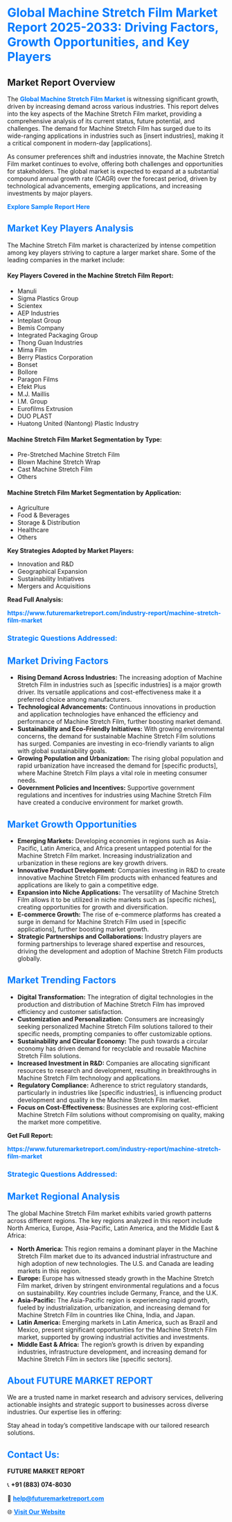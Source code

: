 <h1 style="color: #007BFF;">Global Machine Stretch Film Market Report 2025-2033: Driving Factors, Growth Opportunities, and Key Players</h1>

<section id="overview">
<h2>Market Report Overview</h2>
<p>The <a href="https://www.futuremarketreport.com/industry-report/machine-stretch-film-market" style="color: #007BFF; text-decoration: none;"><strong>Global Machine Stretch Film Market</strong></a> is witnessing significant growth, driven by increasing demand across various industries. This report delves into the key aspects of the Machine Stretch Film market, providing a comprehensive analysis of its current status, future potential, and challenges. The demand for Machine Stretch Film has surged due to its wide-ranging applications in industries such as [insert industries], making it a critical component in modern-day [applications].</p>
<p>As consumer preferences shift and industries innovate, the Machine Stretch Film market continues to evolve, offering both challenges and opportunities for stakeholders. The global market is expected to expand at a substantial compound annual growth rate (CAGR) over the forecast period, driven by technological advancements, emerging applications, and increasing investments by major players.</p>
</section>

<section id="overview">
<p><a href="https://www.futuremarketreport.com/request-sample/reportId=91209" style="color: #007BFF; text-decoration: none;"><strong>Explore Sample Report Here</strong></a></p>
</section>

<section id="key-players">
<h2 style="color: #007BFF;">Market Key Players Analysis</h2>
<p>The Machine Stretch Film market is characterized by intense competition among key players striving to capture a larger market share. Some of the leading companies in the market include:</p>
<h4>Key Players Covered in the Machine Stretch Film Report:</h4>
<ul><li>Manuli</li><li>Sigma Plastics Group</li><li>Scientex</li><li>AEP Industries</li><li>Inteplast Group</li><li>Bemis Company</li><li>Integrated Packaging Group</li><li>Thong Guan Industries</li><li>Mima Film</li><li>Berry Plastics Corporation</li><li>Bonset</li><li>Bollore</li><li>Paragon Films</li><li>Efekt Plus</li><li>M.J. Maillis</li><li>I.M. Group</li><li>Eurofilms Extrusion</li><li>DUO PLAST</li><li>Huatong United (Nantong) Plastic Industry</li></ul>
<h4>Machine Stretch Film Market Segmentation by Type:</h4>
<ul><li>Pre-Stretched Machine Stretch Film</li><li>Blown Machine Stretch Wrap</li><li>Cast Machine Stretch Film</li><li>Others</li></ul>

<h4>Machine Stretch Film Market Segmentation by Application:</h4>
<ul><li>Agriculture</li><li>Food &amp; Beverages</li><li>Storage &amp; Distribution</li><li>Healthcare</li><li>Others</li></ul>
<p><strong>Key Strategies Adopted by Market Players:</strong></p>
<ul>
<li>Innovation and R&D</li>
<li>Geographical Expansion</li>
<li>Sustainability Initiatives</li>
<li>Mergers and Acquisitions</li>
</ul>
</section>

<section>
<p><strong>Read Full Analysis: </strong></p><a href="https://www.futuremarketreport.com/industry-report/machine-stretch-film-market" style="color: #007BFF; text-decoration: none;"><strong>https://www.futuremarketreport.com/industry-report/machine-stretch-film-market</strong></a>
<h3 style="color: #007BFF;">Strategic Questions Addressed:</h3>
</section>

<section id="driving-factors">
<h2 style="color: #007BFF;">Market Driving Factors</h2>
<ul>
<li><strong>Rising Demand Across Industries:</strong> The increasing adoption of Machine Stretch Film in industries such as [specific industries] is a major growth driver. Its versatile applications and cost-effectiveness make it a preferred choice among manufacturers.</li>
<li><strong>Technological Advancements:</strong> Continuous innovations in production and application technologies have enhanced the efficiency and performance of Machine Stretch Film, further boosting market demand.</li>
<li><strong>Sustainability and Eco-Friendly Initiatives:</strong> With growing environmental concerns, the demand for sustainable Machine Stretch Film solutions has surged. Companies are investing in eco-friendly variants to align with global sustainability goals.</li>
<li><strong>Growing Population and Urbanization:</strong> The rising global population and rapid urbanization have increased the demand for [specific products], where Machine Stretch Film plays a vital role in meeting consumer needs.</li>
<li><strong>Government Policies and Incentives:</strong> Supportive government regulations and incentives for industries using Machine Stretch Film have created a conducive environment for market growth.</li>
</ul>
</section>

<section id="growth-opportunities">
<h2 style="color: #007BFF;">Market Growth Opportunities</h2>
<ul>
<li><strong>Emerging Markets:</strong> Developing economies in regions such as Asia-Pacific, Latin America, and Africa present untapped potential for the Machine Stretch Film market. Increasing industrialization and urbanization in these regions are key growth drivers.</li>
<li><strong>Innovative Product Development:</strong> Companies investing in R&D to create innovative Machine Stretch Film products with enhanced features and applications are likely to gain a competitive edge.</li>
<li><strong>Expansion into Niche Applications:</strong> The versatility of Machine Stretch Film allows it to be utilized in niche markets such as [specific niches], creating opportunities for growth and diversification.</li>
<li><strong>E-commerce Growth:</strong> The rise of e-commerce platforms has created a surge in demand for Machine Stretch Film used in [specific applications], further boosting market growth.</li>
<li><strong>Strategic Partnerships and Collaborations:</strong> Industry players are forming partnerships to leverage shared expertise and resources, driving the development and adoption of Machine Stretch Film products globally.</li>
</ul>
</section>

<section id="trending-factors">
<h2 style="color: #007BFF;">Market Trending Factors</h2>
<ul>
<li><strong>Digital Transformation:</strong> The integration of digital technologies in the production and distribution of Machine Stretch Film has improved efficiency and customer satisfaction.</li>
<li><strong>Customization and Personalization:</strong> Consumers are increasingly seeking personalized Machine Stretch Film solutions tailored to their specific needs, prompting companies to offer customizable options.</li>
<li><strong>Sustainability and Circular Economy:</strong> The push towards a circular economy has driven demand for recyclable and reusable Machine Stretch Film solutions.</li>
<li><strong>Increased Investment in R&D:</strong> Companies are allocating significant resources to research and development, resulting in breakthroughs in Machine Stretch Film technology and applications.</li>
<li><strong>Regulatory Compliance:</strong> Adherence to strict regulatory standards, particularly in industries like [specific industries], is influencing product development and quality in the Machine Stretch Film market.</li>
<li><strong>Focus on Cost-Effectiveness:</strong> Businesses are exploring cost-efficient Machine Stretch Film solutions without compromising on quality, making the market more competitive.</li>
</ul>
</section>

<section>
<p><strong>Get Full Report: </strong></p><a href="https://www.futuremarketreport.com/industry-report/machine-stretch-film-market" style="color: #007BFF; text-decoration: none;"><strong>https://www.futuremarketreport.com/industry-report/machine-stretch-film-market</strong></a>
<h3 style="color: #007BFF;">Strategic Questions Addressed:</h3>
</section>


<section id="regional-analysis">
<h2 style="color: #007BFF;">Market Regional Analysis</h2>
<p>The global Machine Stretch Film market exhibits varied growth patterns across different regions. The key regions analyzed in this report include North America, Europe, Asia-Pacific, Latin America, and the Middle East & Africa:</p>
<ul>
<li><strong>North America:</strong> This region remains a dominant player in the Machine Stretch Film market due to its advanced industrial infrastructure and high adoption of new technologies. The U.S. and Canada are leading markets in this region.</li>
<li><strong>Europe:</strong> Europe has witnessed steady growth in the Machine Stretch Film market, driven by stringent environmental regulations and a focus on sustainability. Key countries include Germany, France, and the U.K.</li>
<li><strong>Asia-Pacific:</strong> The Asia-Pacific region is experiencing rapid growth, fueled by industrialization, urbanization, and increasing demand for Machine Stretch Film in countries like China, India, and Japan.</li>
<li><strong>Latin America:</strong> Emerging markets in Latin America, such as Brazil and Mexico, present significant opportunities for the Machine Stretch Film market, supported by growing industrial activities and investments.</li>
<li><strong>Middle East & Africa:</strong> The region’s growth is driven by expanding industries, infrastructure development, and increasing demand for Machine Stretch Film in sectors like [specific sectors].</li>
</ul>
</section>

<footer>
<h2 style="color: #007BFF;">About FUTURE MARKET REPORT</h2>
<p>We are a trusted name in market research and advisory services, delivering actionable insights and strategic support to businesses across diverse industries. Our expertise lies in offering:</p>

<p>Stay ahead in today’s competitive landscape with our tailored research solutions.</p>

<h2 style="color: #007BFF;">Contact Us:</h2>
<p><strong>FUTURE MARKET REPORT</strong></p>
<p>📞 <strong>+91 (883) 074-8030</strong></p>
<p>📧 <strong><a href="mailto:help@futuremarketreport.com" style="color: #007BFF;">help@futuremarketreport.com</a></strong></p>
<p>🌐 <strong><a href="https://www.futuremarketreport.com/" style="color: #007BFF;">Visit Our Website</a></strong></p>
</footer>